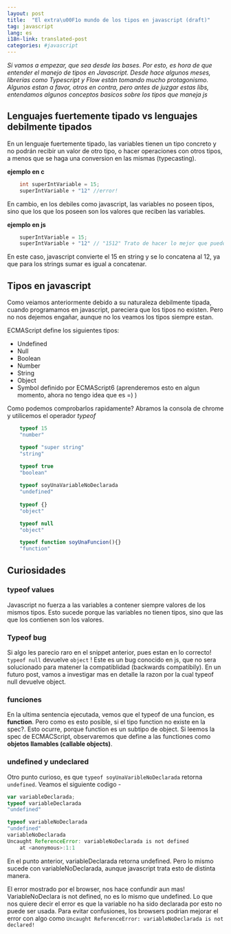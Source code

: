 ```yaml
---
layout: post
title:  "El extra\u00F1o mundo de los tipos en javascript (draft)"
tag: javascript
lang: es
i18n-link: translated-post
categories: #javascript
---
```


*Si vamos a empezar, que sea desde las bases. Por esto, es hora de que entender el manejo de tipos en Javascript. Desde hace algunos meses, librerías como Typescript y Flow están tomando mucho protagonismo. Algunos estan a favor, otros en contra, pero antes de juzgar estas libs, entendamos algunos conceptos basicos sobre los tipos que maneja js*

## Lenguajes fuertemente tipado vs lenguajes debilmente tipados
En un lenguaje fuertemente tipado, las variables tienen un tipo concreto y no podrán recibir un valor de otro tipo, o hacer operaciones con otros tipos, a menos que se haga una conversion en las mismas (typecasting).

**ejemplo en c**
```c
    int superIntVariable = 15; 
    superIntVariable + "12" //error!
```
En cambio, en los debiles como javascript, las variables no poseen tipos, sino que los que los poseen son los valores que reciben las variables. 

**ejemplo en js** 
```javascript
    superIntVariable = 15; 
    superIntVariable + "12" // "1512" Trato de hacer lo mejor que puedo ;)
```
En este caso, javascript convierte el 15 en string y se lo concatena al 12, ya que para los strings sumar es igual a concatenar. 

## Tipos en javascript
Como veiamos anteriormente debido a su naturaleza debilmente tipada, cuando programamos en javascript, pareciera que los tipos no existen. Pero no nos dejemos engañar, aunque no los veamos los tipos siempre estan. 

ECMAScript define los siguientes tipos: 

* Undefined
* Null 
* Boolean 
* Number
* String
* Object 
* Symbol definido por ECMAScript6 (aprenderemos esto en algun momento, ahora no tengo idea que es =) )

Como podemos comprobarlos rapidamente? Abramos la consola de chrome y utilicemos el operador *typeof*

```javascript
    typeof 15
    "number"

    typeof "super string"
    "string"

    typeof true
    "boolean"
    
    typeof soyUnaVariableNoDeclarada
    "undefined"
    
    typeof {}
    "object" 

    typeof null
    "object"

    typeof function soyUnaFuncion(){}
    "function"
```
## Curiosidades

### typeof values
Javascript no fuerza a las variables a contener siempre valores de los mismos tipos. Esto sucede porque las variables no tienen tipos, sino que las que los contienen son los valores.

### Typeof bug
Si algo les parecio raro en el snippet anterior, pues estan en lo correcto! `typeof null` devuelve `object` ! Este es un bug conocido en js, que no sera solucionado para matener la compatiblidad (backwards compatibily). En un futuro post, vamos a investigar mas en detalle la razon por la cual typeof null devuelve object. 

### funciones
En la ultima sentencia ejecutada, vemos que el typeof de una funcion, es **function**. Pero como es esto posible, si el tipo function no existe en la spec?. Esto ocurre, porque function es un subtipo de object. Si leemos la spec de ECMACScript, observaremos que define a las functiones como **objetos llamables (callable objects)**. 

### undefined y undeclared
Otro punto curioso, es que `typeof soyUnaVaribleNoDeclarada` retorna `undefined`. Veamos el siguiente codigo -  

```javascript
var variableDeclarada;
typeof variableDeclarada
"undefined"
``` 
```javascript
typeof variableNoDeclarada
"undefined"
variableNoDeclarada
Uncaught ReferenceError: variableNoDeclarada is not defined
    at <anonymous>:1:1
``` 

En el punto anterior, variableDeclarada retorna undefined. Pero lo mismo sucede con variableNoDeclarada, aunque javascript trata esto de distinta manera. 

El error mostrado por el browser, nos hace confundir aun mas! VariableNoDeclara is not defined, no es lo mismo que undefined. Lo que nos quiere decir el error es que la variable no ha sido declarada por esto no puede ser usada. Para evitar confusiones, los browsers podrian mejorar el error con algo como `Uncaught ReferenceError: variableNoDeclarada is not declared!`
